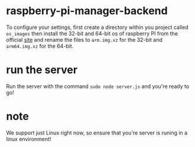 # raspberry-pi-manager-backend
To configure your settings, first create a directory within you project called `os_images` then install the 32-bit and 64-bit os of raspberry PI from the official [site](https://www.raspberrypi.com/software/operating-systems/) and rename the files to `arm.img.xz` for the 32-bit and `arm64.img.xz` for the 64-bit.

# run the server
Run the server with the command `sudo node server.js`
and you're ready to go!

# note 
We support just Linux right now, so ensure that you're server is runing in a linux environment!
